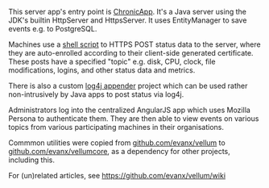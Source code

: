 
This server app's entry point is <a href="https://github.com/evanx/chronic/blob/master/src/chronic/app/ChronicApp.java">ChronicApp</a>. It's a Java server using the JDK's builtin HttpServer and HttpsServer. It uses EntityManager to save events e.g. to PostgreSQL.

Machines use a <a href="https://github.com/evanx/chronic/tree/master/src/chronic/web/sample/chronica.sh">shell script</a> to HTTPS POST status data to the server, where they are auto-enrolled according to their client-side generated certificate. These posts have a specified "topic" e.g. disk, CPU, clock, file modifications, logins, and other status data and metrics.

There is also a custom <a href="https://github.com/evanx/chronic4j">log4j appender</a> project which can be used rather non-intrusively by Java apps to post status via log4j.

Administrators log into the centralized AngularJS app which uses Mozilla Persona to authenticate them. They are then able to view events on various topics from various participating machines in their organisations.

Commmon utilities were copied from <a href="https://github.com/evanx/vellum">github.com/evanx/vellum</a> to <a href="https://github.com/evanx/vellumcore">github.com/evanx/vellumcore</a>, as a dependency for other projects, including this.


For (un)related articles, see https://github.com/evanx/vellum/wiki
